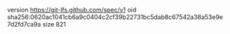 version https://git-lfs.github.com/spec/v1
oid sha256:0620ac1041cb6a9c0404c2cf39b22731bc5dab8c67542a38a53e9e7d2fd7ca9a
size 821
